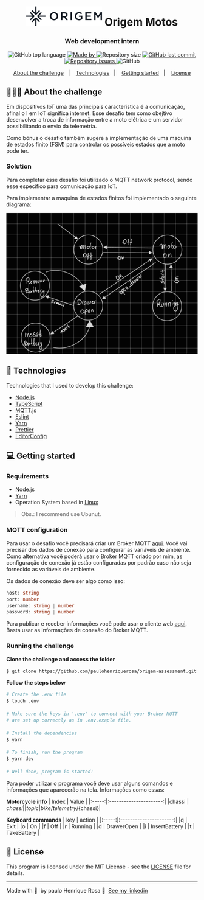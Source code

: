 <h1 align="center">
  <img alt="Logo" src="https://github.com/paulohenriquerosa/origem-assessment/blob/main/img/logo-origem.png" width="200px" /> 
  Origem Motos
</h1>

<h3 align="center">
  Web development intern
</h3>


<p align="center">
  <img alt="GitHub top language" src="https://img.shields.io/github/languages/top/paulohenriquerosa/origem-assessment">

  <a href="https://www.linkedin.com/in/paulo-henrique-rosa/">
    <img alt="Made by" src="https://img.shields.io/badge/made%20by-Paulo Henrique%20Rosa-gree">
  </a>
  
  <img alt="Repository size" src="https://img.shields.io/github/repo-size/paulohenriquerosa/origem-assessment">
  
  <a href="https://github.com/paulohenriquerosa/origem-assessment/commits/master">
    <img alt="GitHub last commit" src="https://img.shields.io/github/last-commit/paulohenriquerosa/origem-assessment">
  </a>
  
  <a href="https://github.com/paulohenriquerosa/origem-assessment/issues">
    <img alt="Repository issues" src="https://img.shields.io/github/issues/paulohenriquerosa/origem-assessment">
  </a>
  
  <img alt="GitHub" src="https://img.shields.io/github/license/paulohenriquerosa/origem-assessment">
</p>

<p align="center">
  <a href="#-about-the-challenge">About the challenge</a>&nbsp;&nbsp;&nbsp;|&nbsp;&nbsp;&nbsp;
  <a href="#-technologies">Technologies</a>&nbsp;&nbsp;&nbsp;|&nbsp;&nbsp;&nbsp;
  <a href="#-getting-started">Getting started</a>&nbsp;&nbsp;&nbsp;|&nbsp;&nbsp;&nbsp;
  <a href="#-license">License</a>
</p>


## 👨🏻‍💻 About the challenge

Em dispositivos IoT uma das principais caracteristica é a comunicação, afinal o I em IoT significa internet. Esse desafio tem como obejtivo desenvolver a troca de informação entre a moto elétrica e um servidor possibilitando o envio da telemetria.


Como bônus o desafio também sugere a implementação de uma maquina de estados finito (FSM) para controlar os possíveis estados que a moto pode ter.

### Solution

Para completar esse desafio foi utilizado o MQTT network protocol, sendo esse específico para comunicação para IoT. 

Para implementar a maquina de estados finitos foi implementado o seguinte diagrama:

<img alt="FSM" src="https://github.com/paulohenriquerosa/origem-assessment/blob/main/img/FSM.jpg" width="800px" /> 


## 🚀 Technologies

Technologies that I used to develop this challenge:

- [Node.js](https://nodejs.org/en/)
- [TypeScript](https://www.typescriptlang.org/)
- [MQTT.js](https://github.com/mqttjs/MQTT.js)
- [Eslint](https://eslint.org/)
- [Yarn](https://classic.yarnpkg.com/)
- [Prettier](https://prettier.io/)
- [EditorConfig](https://editorconfig.org/)

## 💻 Getting started



### Requirements

- [Node.js](https://nodejs.org/en/)
- [Yarn](https://classic.yarnpkg.com/)
- Operation System based in [Linux](https://www.linux.org/)

> Obs.: I recommend use Ubunut.

### MQTT configuration

Para usar o desafio você precisará criar um Broker MQTT [aqui](https://www.hivemq.com/mqtt-cloud-broker/). Você vai precisar dos dados de conexão para configurar as variáveis de ambiente. Como alternativa você poderá usar o Broker MQTT criado por mim, as configuração de conexão já estão configuradas por padrão caso não seja fornecido as variáveis de ambiente.

Os dados de conexão deve ser algo como isso:

```Typescript
host: string
port: number
username: string | number
password: string | number
```

Para publicar e receber informações você pode usar o cliente web [aqui](https://websocketclient.hivemq.cloud/). Basta usar as informações de conexão do Broker MQTT.


### Running the challenge

**Clone the challenge and access the folder**

```bash
$ git clone https://github.com/paulohenriquerosa/origem-assessment.git && cd origem-assessment
```

**Follow the steps below**

```bash
# Create the .env file
$ touch .env

# Make sure the keys in '.env' to connect with your Broker MQTT
# are set up correctly as in .env.exaple file.

# Install the dependencies
$ yarn

# To finish, run the program
$ yarn dev

# Well done, program is started!
```

Para poder utilizar o programa você deve usar alguns comandos e informações que aparecerão na tela. Informações como essas: 


**Motorcycle info**
| Index |         Value          |
|:-----:|:----------------------:|
|chassi |       ${chassi}        |
|topic  |bike/telemetry/${chassi}|


**Keyboard commands**
| key   |         action         |
|:-----:|:----------------------:|
|q      |          Exit          |
|o      |          On            |
|f      |          Off           |
|r      |          Running       |
|d      |          DrawerOpen    |
|i      |          InsertBattery |
|t      |          TakeBattery   |


## 📝 License

This program is licensed under the MIT License - see the [LICENSE](LICENSE) file for details.

---

Made with 💜 &nbsp;by paulo Henrique Rosa 👋 &nbsp;[See my linkedin](https://www.linkedin.com/in/paulo-henrique-rosa/)
